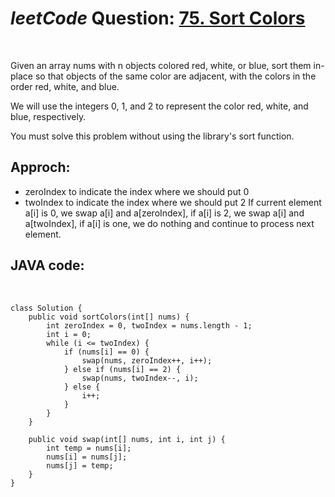 # _leetCode_ Question: [75. Sort Colors](https://leetcode.com/problems/sort-colors/)

<br>

Given an array nums with n objects colored red, white, or blue, sort them in-place so that objects of the same color are adjacent, with the colors in the order red, white, and blue.

We will use the integers 0, 1, and 2 to represent the color red, white, and blue, respectively.

You must solve this problem without using the library's sort function.

## Approch:

- zeroIndex to indicate the index where we should put 0
- twoIndex to indicate the index where we should put 2
  If current element a[i] is 0, we swap a[i] and a[zeroIndex], if a[i] is 2, we swap a[i] and a[twoIndex], if a[i] is one, we do nothing and continue to process next element.

## JAVA code:

<br>

    class Solution {
        public void sortColors(int[] nums) {
            int zeroIndex = 0, twoIndex = nums.length - 1;
            int i = 0;
            while (i <= twoIndex) {
                if (nums[i] == 0) {
                    swap(nums, zeroIndex++, i++);
                } else if (nums[i] == 2) {
                    swap(nums, twoIndex--, i);
                } else {
                    i++;
                }
            }
        }

        public void swap(int[] nums, int i, int j) {
            int temp = nums[i];
            nums[i] = nums[j];
            nums[j] = temp;
        }
    }
